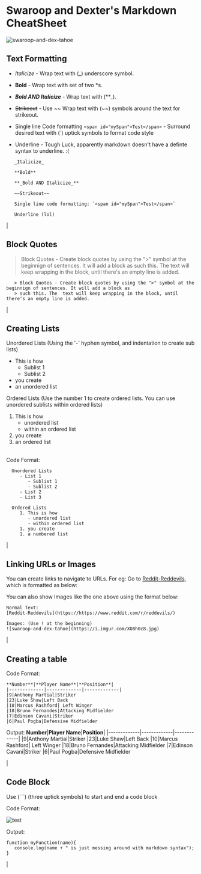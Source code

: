 
# Swaroop and Dexter's Markdown CheatSheet 


![swaroop-and-dex-tahoe](https://i.imgur.com/XO8h0c8.jpg)


## Text Formatting
- _Italicize_  - Wrap text with (_) underscore symbol.  

- **Bold**  - Wrap text with set of two *s.

- **_Bold AND Italicize_**  - Wrap text with (**_).  

- ~~Strikeout~~ - Use ~~ Wrap text with (~~) symbols around the text for strikeout.  

- Single line Code formatting `<span id="mySpan">Test</span>` - Surround desired text with (`) uptick symbols to format code style

- Underline - Tough Luck, apparently markdown doesn't have a definte syntax to underline. :(
```
   _Italicize_  

   **Bold**  

   **_Bold AND Italicize_** 

   ~~Strikeout~~ 

   Single line code formatting: `<span id="mySpan">Test</span>`

   Underline (lol)
```


|
## Block Quotes
   > Block Quotes - Create block quotes by using the ">" symbol at the beginnign of sentences. It will add a block as 
   > such this. The  text will keep wrapping in the block, until there's an empty line is added. 
``` 
   > Block Quotes - Create block quotes by using the ">" symbol at the beginnign of sentences. It will add a block as 
   > such this. The  text will keep wrapping in the block, until there's an empty line is added. 
```
|
## Creating Lists

Unordered Lists (Using the '-' hyphen symbol, and indentation to create sub lists)
   - This is how
      - Sublist 1
      - Sublist 2
   - you create
   - an unordered list

Ordered Lists (Use the number 1 to create ordered lists. You can use unordered sublists within ordered lists)
   1. This is how
      - unordered list
      - within an ordered list
   1. you create
   1. an ordered list



\
Code Format:
 ```
   Unordered Lists
      - List 1
         - Sublist 1
         - Sublist 2
      - List 2
      - List 3

   Ordered Lists
      1. This is how
         - unordered list
         - within ordered list
      1. you create
      1. a numbered list
```
 
|
## Linking URLs or Images 
You can create links to navigate to URLs. For eg: Go to [Reddit-Reddevils](https://https://www.reddit.com/r/reddevils/), which is formatted as below: 

You can also show Images like the one above using the format below:
```
Normal Text:
[Reddit-Reddevils](https://https://www.reddit.com/r/reddevils/)

Images: (Use ! at the beginning)
![swaroop-and-dex-tahoe](https://i.imgur.com/XO8h0c8.jpg)

```


|
## Creating a table
Code Format:

```
**Number**|**Player Name**|**Position**|
|-------------|-------------|-------------|
|9|Anthony Martial|Striker
|23|Luke Shaw|Left Back
|10|Marcus Rashford| Left Winger
|18|Bruno Fernandes|Attacking Midfielder
|7|Edinson Cavani|Striker
|6|Paul Pogba|Defensive Midfielder
```
Output:
**Number**|**Player Name**|**Position**|
|-------------|-------------|-------------|
|9|Anthony Martial|Striker
|23|Luke Shaw|Left Back
|10|Marcus Rashford| Left Winger
|18|Bruno Fernandes|Attacking Midfielder
|7|Edinson Cavani|Striker
|6|Paul Pogba|Defensive Midfielder

|
## Code Block
Use (```) (three uptick symbols) to start and end a code block 

Code Format:

![test](https://i.imgur.com/KnF3OLA.png)


Output:
```
function myFunction(name){
   console.log(name + " is just messing around with markdown syntax");
} 

```

|










